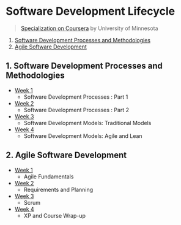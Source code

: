 # Software Development Lifecycle

> [Specialization on Coursera](https://www.coursera.org/specializations/software-development-lifecycle) by University of Minnesota

1. [Software Development Processes and Methodologies](https://github.com/ElizaLo/Software-Development-Lifecycle/tree/master/Software%20Development%20Processes%20and%20Methodologies)
2. [Agile Software Development](https://github.com/ElizaLo/Software-Development-Lifecycle/tree/master/Agile%20Software%20Development)


## 1. Software Development Processes and Methodologies

- [Week 1](https://github.com/ElizaLo/Software-Development-Lifecycle/tree/master/Software%20Development%20Processes%20and%20Methodologies/Week%201)
  - Software Development Processes : Part 1
- [Week 2](https://github.com/ElizaLo/Software-Development-Lifecycle/tree/master/Software%20Development%20Processes%20and%20Methodologies/Week%202)
  - Software Development Processes : Part 2
- [Week 3](https://github.com/ElizaLo/Software-Development-Lifecycle/tree/master/Software%20Development%20Processes%20and%20Methodologies/Week%203)
  - Software Development Models: Traditional Models
- [Week 4](https://github.com/ElizaLo/Software-Development-Lifecycle/tree/master/Software%20Development%20Processes%20and%20Methodologies/Week%204)
  - Software Development Models: Agile and Lean
  
## 2. Agile Software Development
  
 - [Week 1](https://github.com/ElizaLo/Software-Development-Lifecycle/tree/master/Agile%20Software%20Development/Week%201)
    - Agile Fundamentals
 - [Week 2](https://github.com/ElizaLo/Software-Development-Lifecycle/tree/master/Agile%20Software%20Development/Week%202)
    - Requirements and Planning
 - [Week 3](https://github.com/ElizaLo/Software-Development-Lifecycle/tree/master/Agile%20Software%20Development/Week%203)
    - Scrum
- [Week 4](https://github.com/ElizaLo/Software-Development-Lifecycle/tree/master/Agile%20Software%20Development/Week%204)
    - XP and Course Wrap-up
